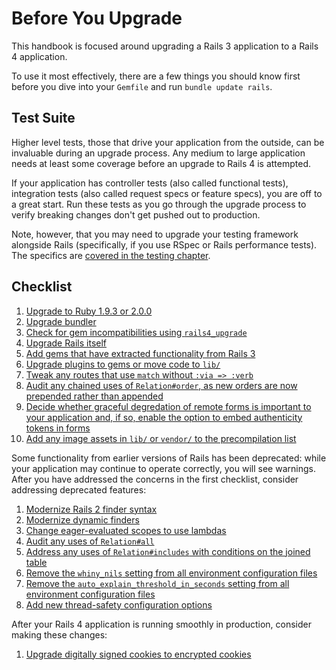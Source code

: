 # Before You Upgrade

This handbook is focused around upgrading a Rails 3 application to a Rails 4
application.

To use it most effectively, there are a few things you should know first before
you dive into your `Gemfile` and run `bundle update rails`.

## Test Suite

Higher level tests, those that drive your application from the outside, can
be invaluable during an upgrade process. Any medium to large application needs
at least some coverage before an upgrade to Rails 4 is attempted.

If your application has controller tests (also called functional tests),
integration tests (also called request specs or feature specs), you are off to
a great start. Run these tests as you go through the upgrade process to verify
breaking changes don't get pushed out to production.

Note, however, that you may need to upgrade your testing framework alongside
Rails (specifically, if you use RSpec or Rails performance tests). The
specifics are [covered in the testing chapter](#testing).

## <a id="upgrade-checklist"></a>Checklist

1. [Upgrade to Ruby 1.9.3 or 2.0.0](#ruby-193)
1. [Upgrade bundler](#bundler)
1. [Check for gem incompatibilities using `rails4_upgrade`](#rails4_upgrade)
1. [Upgrade Rails itself](#upgrading-rails-itself)
1. [Add gems that have extracted functionality from Rails 3](#deprecation-gems)
1. [Upgrade plugins to gems or move code to `lib/`](#plugins)
1. [Tweak any routes that use `match` without `:via => :verb`](#routing-match)
1. [Audit any chained uses of `Relation#order`, as new orders are now prepended rather than appended](#relation-order)
1. [Decide whether graceful degredation of remote forms is important to your application and, if so, enable the option to embed authenticity tokens in forms](#authenticity-tokens-in-remote-forms)
1. [Add any image assets in `lib/` or `vendor/` to the precompilation list](#precompiled-images)

Some functionality from earlier versions of Rails has been deprecated: while
your application may continue to operate correctly, you will see warnings.
After you have addressed the concerns in the first checklist, consider
addressing deprecated features:

1. [Modernize Rails 2 finder syntax](#rails2-finder-syntax)
1. [Modernize dynamic finders](#dynamic-finders)
1. [Change eager-evaluated scopes to use lambdas](#eager-evaluated-scopes)
1. [Audit any uses of `Relation#all`](#relation-all)
1. [Address any uses of `Relation#includes` with conditions on the joined table](#relation-includes)
1. [Remove the `whiny_nils` setting from all environment configuration files](#whiny-nils)
1. [Remove the `auto_explain_threshold_in_seconds` setting from all environment configuration files](#auto-explain-queries)
1. [Add new thread-safety configuration options](#thread-safety)

After your Rails 4 application is running smoothly in production, consider
making these changes:

1. [Upgrade digitally signed cookies to encrypted cookies](#encrypted-cookies)
